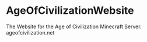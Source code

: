 # AgeOfCivilizationWebsite
The Website for the Age of Civilization Minecraft Server. ageofcivilization.net
